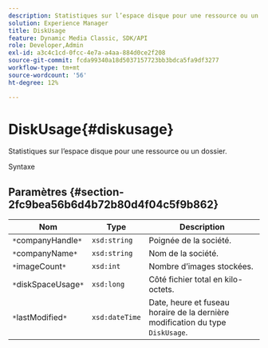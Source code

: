 ```yaml
---
description: Statistiques sur l’espace disque pour une ressource ou un dossier.
solution: Experience Manager
title: DiskUsage
feature: Dynamic Media Classic, SDK/API
role: Developer,Admin
exl-id: a3c4c1cd-0fcc-4e7a-a4aa-884d0ce2f208
source-git-commit: fcda99340a18d5037157723bb3bdca5fa9df3277
workflow-type: tm+mt
source-wordcount: '56'
ht-degree: 12%

---
```


# DiskUsage{#diskusage}

Statistiques sur l’espace disque pour une ressource ou un dossier.

Syntaxe

## Paramètres {#section-2fc9bea56b6d4b72b80d4f04c5f9b862}

| Nom | Type | Description |
|---|---|---|
| `*`companyHandle`*` | `xsd:string` | Poignée de la société. |
| `*`companyName`*` | `xsd:string` | Nom de la société. |
| `*`imageCount`*` | `xsd:int` | Nombre d’images stockées. |
| `*`diskSpaceUsage`*` | `xsd:long` | Côté fichier total en kilo-octets. |
| `*`lastModified`*` | `xsd:dateTime` | Date, heure et fuseau horaire de la dernière modification du type `DiskUsage`. |
